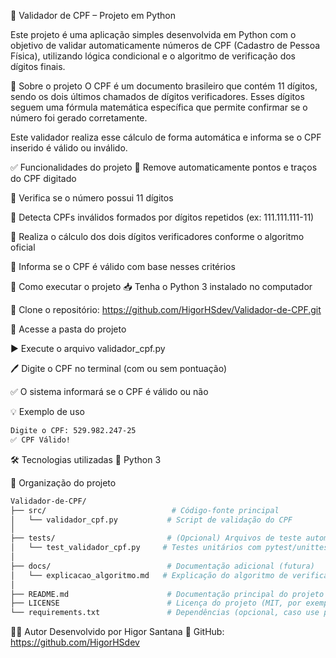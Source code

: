 🧾 Validador de CPF – Projeto em Python

Este projeto é uma aplicação simples desenvolvida em Python com o objetivo de validar automaticamente números de CPF (Cadastro de Pessoa Física), utilizando lógica condicional e o algoritmo de verificação dos dígitos finais.

📌 Sobre o projeto
O CPF é um documento brasileiro que contém 11 dígitos, sendo os dois últimos chamados de dígitos verificadores. Esses dígitos seguem uma fórmula matemática específica que permite confirmar se o número foi gerado corretamente.

Este validador realiza esse cálculo de forma automática e informa se o CPF inserido é válido ou inválido.

✅ Funcionalidades do projeto
🧹 Remove automaticamente pontos e traços do CPF digitado

🔢 Verifica se o número possui 11 dígitos

🚫 Detecta CPFs inválidos formados por dígitos repetidos (ex: 111.111.111-11)

🧠 Realiza o cálculo dos dois dígitos verificadores conforme o algoritmo oficial

📣 Informa se o CPF é válido com base nesses critérios

🚀 Como executar o projeto
📥 Tenha o Python 3 instalado no computador

🔗 Clone o repositório:
https://github.com/HigorHSdev/Validador-de-CPF.git

📂 Acesse a pasta do projeto

▶️ Execute o arquivo validador_cpf.py

🖊️ Digite o CPF no terminal (com ou sem pontuação)

✅ O sistema informará se o CPF é válido ou não

💡 Exemplo de uso
```bash
Digite o CPF: 529.982.247-25  
✅ CPF Válido!
```

🛠️ Tecnologias utilizadas
🐍 Python 3

📂 Organização do projeto
```bash
Validador-de-CPF/
├── src/                            # Código-fonte principal
│   └── validador_cpf.py           # Script de validação do CPF
│
├── tests/                         # (Opcional) Arquivos de teste automatizado
│   └── test_validador_cpf.py     # Testes unitários com pytest/unittest
│
├── docs/                          # Documentação adicional (futura)
│   └── explicacao_algoritmo.md   # Explicação do algoritmo de verificação
│
├── README.md                      # Documentação principal do projeto
├── LICENSE                        # Licença do projeto (MIT, por exemplo)
└── requirements.txt               # Dependências (opcional, caso use pacotes)

```

👨‍💻 Autor
Desenvolvido por Higor Santana
🔗 GitHub: https://github.com/HigorHSdev
